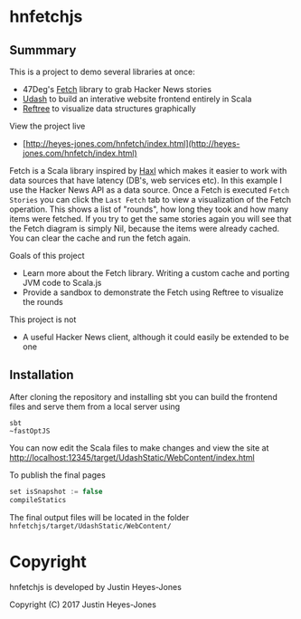 # hnfetchjs

## Summmary

This is a project to demo several libraries at once:

* 47Deg's [Fetch](https://github.com/47deg/fetch) library to grab Hacker News stories
* [Udash](http://udash.io/) to build an interative website frontend entirely in Scala
* [Reftree](https://github.com/stanch/reftree) to visualize data structures graphically

View the project live
- [http://heyes-jones.com/hnfetch/index.html](http://heyes-jones.com/hnfetch/index.html) 

Fetch is a Scala library inspired by [Haxl](https://github.com/facebook/haxl) which makes it easier to work with data sources that have latency (DB's, web services etc). In this example I use the Hacker News API as a data source. Once a Fetch is executed `Fetch Stories` you can click the `Last Fetch` tab to view a visualization of the Fetch operation. This shows a list of "rounds", how long they took and how many items were fetched. If you try to get the same stories again you will see that the Fetch diagram is simply Nil, because the items were already cached. You can clear the cache and run the fetch again.

Goals of this project

* Learn more about the Fetch library. Writing a custom cache and porting JVM code to Scala.js
* Provide a sandbox to demonstrate the Fetch using Reftree to visualize the rounds

This project is not

* A useful Hacker News client, although it could easily be extended to be one

## Installation

After cloning the repository and installing sbt you can build the frontend files and serve them from a local server using

```
sbt
~fastOptJS
```

You can now edit the Scala files to make changes and view the site at [http://localhost:12345/target/UdashStatic/WebContent/index.html](http://localhost:12345/target/UdashStatic/WebContent/index.html)

To publish the final pages

```sbt
set isSnapshot := false
compileStatics
```

The final output files will be located in the folder `hnfetchjs/target/UdashStatic/WebContent/`

[comment]: # (Start Copyright)
# Copyright

hnfetchjs is developed by Justin Heyes-Jones

Copyright (C) 2017 Justin Heyes-Jones

[comment]: # (End Copyright)







